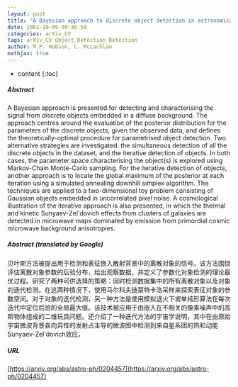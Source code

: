 ```yaml
---
layout: post
title: "A Bayesian approach to discrete object detection in astronomical datasets"
date: 2002-10-09 09:46:54
categories: arXiv_CV
tags: arXiv_CV Object_Detection Detection
author: M.P. Hobson, C. McLachlan
mathjax: true
---
```


* content
{:toc}

##### Abstract
A Bayesian approach is presented for detecting and characterising the signal from discrete objects embedded in a diffuse background. The approach centres around the evaluation of the posterior distribution for the parameters of the discrete objects, given the observed data, and defines the theoretically-optimal procedure for parametrised object detection. Two alternative strategies are investigated: the simultaneous detection of all the discrete objects in the dataset, and the iterative detection of objects. In both cases, the parameter space characterising the object(s) is explored using Markov-Chain Monte-Carlo sampling. For the iterative detection of objects, another approach is to locate the global maximum of the posterior at each iteration using a simulated annealing downhill simplex algorithm. The techniques are applied to a two-dimensional toy problem consisting of Gaussian objects embedded in uncorrelated pixel noise. A cosmological illustration of the iterative approach is also presented, in which the thermal and kinetic Sunyaev-Zel'dovich effects from clusters of galaxies are detected in microwave maps dominated by emission from primordial cosmic microwave background anisotropies.

##### Abstract (translated by Google)
贝叶斯方法被提出用于检测和表征嵌入散射背景中的离散对象的信号。该方法围绕评估离散对象参数的后验分布，给出观察数据，并定义了参数化对象检测的理论最优过程。研究了两种可供选择的策略：同时检测数据集中的所有离散对象以及对象的迭代检测。在这两种情况下，使用马尔科夫链蒙特卡洛采样来探索表征对象的参数空间。对于对象的迭代检测，另一种方法是使用模拟退火下坡单纯形算法在每次迭代中定位后验的全局最大值。该技术被应用于由嵌入在不相关的像素噪声中的高斯物体组成的二维玩具问题。还介绍了一种迭代方法的宇宙学说明，其中在由原始宇宙微波背景各向异性的发射占主导的微波图中检测到来自星系团的热和动能Sunyaev-Zel'dovich效应。

##### URL
[https://arxiv.org/abs/astro-ph/0204457](https://arxiv.org/abs/astro-ph/0204457)

